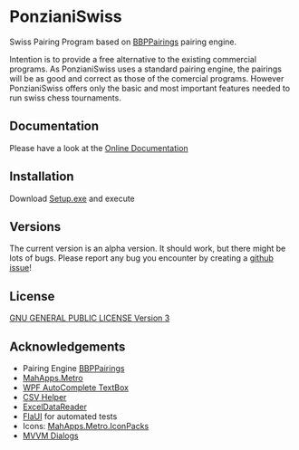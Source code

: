 # PonzianiSwiss
Swiss Pairing Program based on [BBPPairings](https://github.com/BieremaBoyzProgramming/bbpPairings) pairing engine.

Intention is to provide a free alternative to the existing commercial programs. As PonzianiSwiss uses a standard pairing engine, the pairings will be as good and correct as those of the comercial programs. However PonzianiSwiss offers only the basic and most important features needed to run swiss chess tournaments. 

## Documentation
Please have a look at the [Online Documentation](https://guentherc.github.io/PonzianiSwiss/)

## Installation
Download [Setup.exe](https://raw.githubusercontent.com/guentherc/PonzianiSwiss/master/docs/Installer/setup.exe) and execute

## Versions
The current version is an alpha version. It should work, but there might be lots of bugs. Please report any bug you encounter by creating a [github issue](https://github.com/guentherc/PonzianiSwiss/issues)!

## License
[GNU GENERAL PUBLIC LICENSE Version 3](https://www.gnu.org/licenses/gpl-3.0.txt)

## Acknowledgements ##
* Pairing Engine [BBPPairings](https://github.com/BieremaBoyzProgramming/bbpPairings) 
* [MahApps.Metro](https://mahapps.com/)
* [WPF AutoComplete TextBox](https://github.com/quicoli/WPF-AutoComplete-TextBox)
* [CSV Helper](https://joshclose.github.io/CsvHelper/) 
* [ExcelDataReader](https://github.com/ExcelDataReader/ExcelDataReader)
* [FlaUI](https://github.com/FlaUI/FlaUI) for automated tests
* Icons: [MahApps.Metro.IconPacks](https://github.com/MahApps/MahApps.Metro.IconPacks)
* [MVVM Dialogs](https://github.com/FantasticFiasco/mvvm-dialogs)
